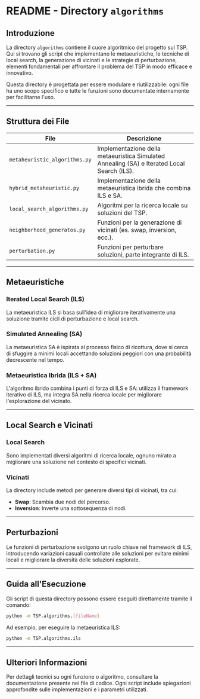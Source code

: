 # README - Directory `algorithms`

## **Introduzione**
La directory `algorithms` contiene il cuore algoritmico del progetto sul TSP. Qui si trovano gli script che implementano le metaeuristiche, le tecniche di local search, la generazione di vicinati e le strategie di perturbazione, elementi fondamentali per affrontare il problema del TSP in modo efficace e innovativo.

Questa directory è progettata per essere modulare e riutilizzabile: ogni file ha uno scopo specifico e tutte le funzioni sono documentate internamente per facilitarne l'uso.

---

## **Struttura dei File**

| File                     | Descrizione                                                                 |
|--------------------------|-----------------------------------------------------------------------------|
| `metaheuristic_algorithms.py`                  | Implementazione della metaeuristica Simulated Annealing (SA) e Iterated Local Search (ILS).            |
| `hybrid_metaheuristic.py`       | Implementazione della metaeuristica ibrida che combina ILS e SA.          |
| `local_search_algorithms.py`        | Algoritmi per la ricerca locale su soluzioni del TSP.                     |
| `neighborhood_generatos.py`        | Funzioni per la generazione di vicinati (es. swap, inversion, ecc.).       |
| `perturbation.py`        | Funzioni per perturbare soluzioni, parte integrante di ILS.               |

---

## **Metaeuristiche**

### **Iterated Local Search (ILS)**
La metaeuristica ILS si basa sull'idea di migliorare iterativamente una soluzione tramite cicli di perturbazione e local search.

### **Simulated Annealing (SA)**
La metaeuristica SA è ispirata al processo fisico di ricottura, dove si cerca di sfuggire a minimi locali accettando soluzioni peggiori con una probabilità decrescente nel tempo.

### **Metaeuristica Ibrida (ILS + SA)**
L'algoritmo ibrido combina i punti di forza di ILS e SA: utilizza il framework iterativo di ILS, ma integra SA nella ricerca locale per migliorare l'esplorazione del vicinato.

---

## **Local Search e Vicinati**

### **Local Search**
Sono implementati diversi algoritmi di ricerca locale, ognuno mirato a migliorare una soluzione nel contesto di specifici vicinati.

### **Vicinati**
La directory include metodi per generare diversi tipi di vicinati, tra cui:
- **Swap**: Scambia due nodi del percorso.
- **Inversion**: Inverte una sottosequenza di nodi.

---

## **Perturbazioni**

Le funzioni di perturbazione svolgono un ruolo chiave nel framework di ILS, introducendo variazioni casuali controllate alle soluzioni per evitare minimi locali e migliorare la diversità delle soluzioni esplorate.

---

## **Guida all'Esecuzione**

Gli script di questa directory possono essere eseguiti direttamente tramite il comando:
```bash
python -m TSP.algorithms.[fileName]
```
Ad esempio, per eseguire la metaeuristica ILS:
```bash
python -m TSP.algorithms.ils
```

---

## **Ulteriori Informazioni**
Per dettagli tecnici su ogni funzione o algoritmo, consultare la documentazione presente nei file di codice. Ogni script include spiegazioni approfondite sulle implementazioni e i parametri utilizzati.

